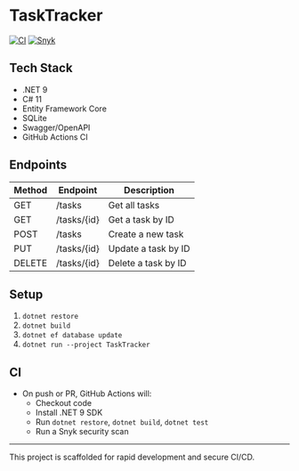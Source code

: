 # TaskTracker

[![CI](https://github.com/TaskTracker/TaskTracker/actions/workflows/ci.yml/badge.svg)](https://github.com/TaskTracker/TaskTracker/actions/workflows/ci.yml)
[![Snyk](https://snyk.io/test/github/TaskTracker/TaskTracker/badge.svg)](https://snyk.io/test/github/TaskTracker/TaskTracker)

## Tech Stack

- .NET 9
- C# 11
- Entity Framework Core
- SQLite
- Swagger/OpenAPI
- GitHub Actions CI

## Endpoints

| Method | Endpoint    | Description         |
| ------ | ----------- | ------------------- |
| GET    | /tasks      | Get all tasks       |
| GET    | /tasks/{id} | Get a task by ID    |
| POST   | /tasks      | Create a new task   |
| PUT    | /tasks/{id} | Update a task by ID |
| DELETE | /tasks/{id} | Delete a task by ID |

## Setup

1. `dotnet restore`
2. `dotnet build`
3. `dotnet ef database update`
4. `dotnet run --project TaskTracker`

## CI

- On push or PR, GitHub Actions will:
  - Checkout code
  - Install .NET 9 SDK
  - Run `dotnet restore`, `dotnet build`, `dotnet test`
  - Run a Snyk security scan

---

This project is scaffolded for rapid development and secure CI/CD.
